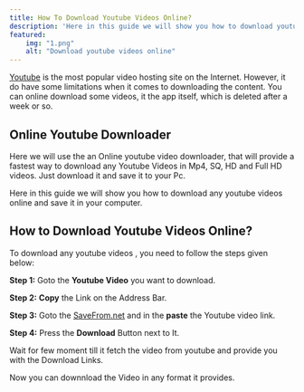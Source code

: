 ```yaml
---
title: How To Download Youtube Videos Online?
description: 'Here in this guide we will show you how to download youtube videos online and save it in your computer.'
featured:
    img: "1.png"
    alt: "Download youtube videos online"
---
```





[Youtube](https://www.youtube.com) is the most popular video hosting site on the Internet. However, it do have some limitations when it comes to downloading the content. You can online download some videos, it the app itself, which is deleted after a week or so. 

## Online Youtube Downloader
Here we will use the an Online youtube video downloader, that will provide a fastest way to download any Youtube Videos in Mp4, SQ, HD and Full HD videos.
Just download it and save it to your Pc.

Here in this guide we will show you how to download any youtube videos online and save it in your computer. 

<!-- <div class="p-4 mb-4" style="background:pink">
  This is HTML inside markdown that has a class of note
</div> -->

## How to Download Youtube Videos Online?
To download any youtube videos , you need to follow the steps given below:

**Step 1:** Goto the **Youtube Video** you want to download.

<featured-img image="1.png" alt="Online youtube video download"></featured-img>



**Step 2:**  **Copy** the Link on the Address Bar.

<featured-img image="2.png" alt="Online youtube video downloader"></featured-img>


**Step 3:** Goto the [SaveFrom.net](https://en.savefrom.net/1-youtube-video-downloader-5/) and in the **paste** the Youtube video link.

**Step 4:** Press the **Download** Button next to It.

Wait for few moment till it fetch the video from youtube and provide you with the Download Links.

<featured-img image="3.png" alt="youtube video downloader"></featured-img>


Now you can downnload the Video in any format it provides.
<!-- <info-box>
  <template #info-box>
    This is a vue component inside markdown using slots
  </template>
</info-box> -->